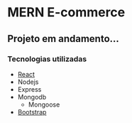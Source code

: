 # MERN E-commerce

## Projeto em andamento...

### Tecnologias utilizadas

- [React](https://reactjs.org/)
- Nodejs
- Express
- Mongodb
  - Mongoose
- [Bootstrap](https://getbootstrap.com/)
